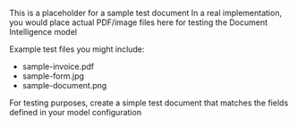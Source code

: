 This is a placeholder for a sample test document
In a real implementation, you would place actual PDF/image files here for testing the Document Intelligence model

Example test files you might include:
 - sample-invoice.pdf
 - sample-form.jpg
 - sample-document.png

For testing purposes, create a simple test document that matches the fields defined in your model configuration
